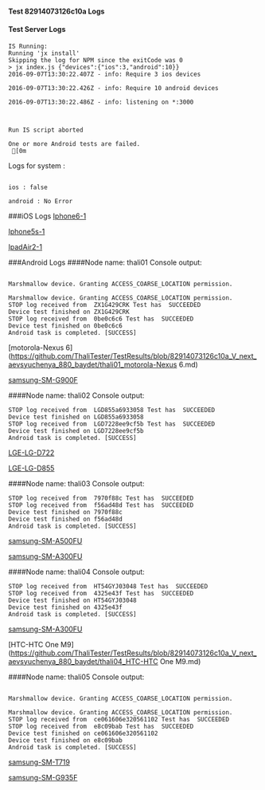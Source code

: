 #### Test 82914073126c10a Logs

#### Test Server Logs
```
IS Running:
Running 'jx install'
Skipping the log for NPM since the exitCode was 0
> jx index.js {"devices":{"ios":3,"android":10}}
2016-09-07T13:30:22.407Z - info: Require 3 ios devices

2016-09-07T13:30:22.426Z - info: Require 10 android devices

2016-09-07T13:30:22.486Z - info: listening on *:3000


 
Run IS script aborted
 
One or more Android tests are failed.
 [0m

```


Logs for system : 
```

ios : false

android : No Error
```


###iOS Logs
[Iphone6-1](https://github.com/ThaliTester/TestResults/blob/82914073126c10a_V_next_aevsyuchenya_880_baydet/iOS_Iphone6-1.md)

[Iphone5s-1](https://github.com/ThaliTester/TestResults/blob/82914073126c10a_V_next_aevsyuchenya_880_baydet/iOS_Iphone5s-1.md)

[IpadAir2-1](https://github.com/ThaliTester/TestResults/blob/82914073126c10a_V_next_aevsyuchenya_880_baydet/iOS_IpadAir2-1.md)


###Android Logs
####Node name: thali01
Console output:
```

Marshmallow device. Granting ACCESS_COARSE_LOCATION permission.

Marshmallow device. Granting ACCESS_COARSE_LOCATION permission.
STOP log received from  ZX1G429CRK Test has  SUCCEEDED
Device test finished on ZX1G429CRK 
STOP log received from  0be0c6c6 Test has  SUCCEEDED
Device test finished on 0be0c6c6 
Android task is completed. [SUCCESS]
```
[motorola-Nexus 6](https://github.com/ThaliTester/TestResults/blob/82914073126c10a_V_next_aevsyuchenya_880_baydet/thali01_motorola-Nexus 6.md)

[samsung-SM-G900F](https://github.com/ThaliTester/TestResults/blob/82914073126c10a_V_next_aevsyuchenya_880_baydet/thali01_samsung-SM-G900F.md)

####Node name: thali02
Console output:
```
STOP log received from  LGD855a6933058 Test has  SUCCEEDED
Device test finished on LGD855a6933058 
STOP log received from  LGD7228ee9cf5b Test has  SUCCEEDED
Device test finished on LGD7228ee9cf5b 
Android task is completed. [SUCCESS]
```
[LGE-LG-D722](https://github.com/ThaliTester/TestResults/blob/82914073126c10a_V_next_aevsyuchenya_880_baydet/thali02_LGE-LG-D722.md)

[LGE-LG-D855](https://github.com/ThaliTester/TestResults/blob/82914073126c10a_V_next_aevsyuchenya_880_baydet/thali02_LGE-LG-D855.md)

####Node name: thali03
Console output:
```
STOP log received from  7970f88c Test has  SUCCEEDED
STOP log received from  f56ad48d Test has  SUCCEEDED
Device test finished on 7970f88c 
Device test finished on f56ad48d 
Android task is completed. [SUCCESS]
```
[samsung-SM-A500FU](https://github.com/ThaliTester/TestResults/blob/82914073126c10a_V_next_aevsyuchenya_880_baydet/thali03_samsung-SM-A500FU.md)

[samsung-SM-A300FU](https://github.com/ThaliTester/TestResults/blob/82914073126c10a_V_next_aevsyuchenya_880_baydet/thali03_samsung-SM-A300FU.md)

####Node name: thali04
Console output:
```
STOP log received from  HT54GYJ03048 Test has  SUCCEEDED
STOP log received from  4325e43f Test has  SUCCEEDED
Device test finished on HT54GYJ03048 
Device test finished on 4325e43f 
Android task is completed. [SUCCESS]
```
[samsung-SM-A300FU](https://github.com/ThaliTester/TestResults/blob/82914073126c10a_V_next_aevsyuchenya_880_baydet/thali04_samsung-SM-A300FU.md)

[HTC-HTC One M9](https://github.com/ThaliTester/TestResults/blob/82914073126c10a_V_next_aevsyuchenya_880_baydet/thali04_HTC-HTC One M9.md)

####Node name: thali05
Console output:
```

Marshmallow device. Granting ACCESS_COARSE_LOCATION permission.

Marshmallow device. Granting ACCESS_COARSE_LOCATION permission.
STOP log received from  ce061606e320561102 Test has  SUCCEEDED
STOP log received from  e8c09bab Test has  SUCCEEDED
Device test finished on ce061606e320561102 
Device test finished on e8c09bab 
Android task is completed. [SUCCESS]
```
[samsung-SM-T719](https://github.com/ThaliTester/TestResults/blob/82914073126c10a_V_next_aevsyuchenya_880_baydet/thali05_samsung-SM-T719.md)

[samsung-SM-G935F](https://github.com/ThaliTester/TestResults/blob/82914073126c10a_V_next_aevsyuchenya_880_baydet/thali05_samsung-SM-G935F.md)


